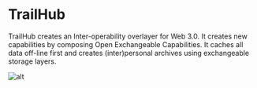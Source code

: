 # TrailHub

TrailHub creates an Inter-operability overlayer for Web 3.0. It creates new capabilities by composing Open  Exchangeable Capabilities.
It caches all data off-line first and creates (inter)personal  archives using exchangeable storage layers.


![alt](https://gyurilajos.keybase.pub/images/protocol-extensible_trailhub.png)
